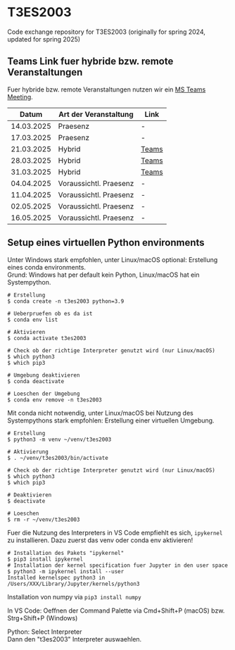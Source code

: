 # T3ES2003
Code exchange repository for T3ES2003 (originally for spring 2024, updated for spring 2025)

## Teams Link fuer hybride bzw. remote Veranstaltungen

Fuer hybride bzw. remote Veranstaltungen nutzen wir ein
[MS Teams Meeting](https://teams.microsoft.com/l/meetup-join/19%3ameeting_Y2MxZDIyOTUtZjE2OC00NThkLTg4OGQtYzgxYWE4NGM0NDll%40thread.v2/0?context=%7b%22Tid%22%3a%22e932d96a-c5aa-4f37-a68f-3722071530aa%22%2c%22Oid%22%3a%2242d940c9-f005-4b58-9cd2-a24029b7ab6b%22%7d).

| Datum      | Art der Veranstaltung | Link |
|------------|-----------------------|------|
| 14.03.2025 | Praesenz              | -    |
| 17.03.2025 | Praesenz              | -    |
| 21.03.2025 | Hybrid                | [Teams](https://teams.microsoft.com/l/meetup-join/19%3ameeting_Y2MxZDIyOTUtZjE2OC00NThkLTg4OGQtYzgxYWE4NGM0NDll%40thread.v2/0?context=%7b%22Tid%22%3a%22e932d96a-c5aa-4f37-a68f-3722071530aa%22%2c%22Oid%22%3a%2242d940c9-f005-4b58-9cd2-a24029b7ab6b%22%7d)     |
| 28.03.2025 | Hybrid                | [Teams](https://teams.microsoft.com/l/meetup-join/19%3ameeting_Y2MxZDIyOTUtZjE2OC00NThkLTg4OGQtYzgxYWE4NGM0NDll%40thread.v2/0?context=%7b%22Tid%22%3a%22e932d96a-c5aa-4f37-a68f-3722071530aa%22%2c%22Oid%22%3a%2242d940c9-f005-4b58-9cd2-a24029b7ab6b%22%7d)    |
| 31.03.2025 | Hybrid                   | [Teams](https://teams.microsoft.com/l/meetup-join/19%3ameeting_Y2MxZDIyOTUtZjE2OC00NThkLTg4OGQtYzgxYWE4NGM0NDll%40thread.v2/0?context=%7b%22Tid%22%3a%22e932d96a-c5aa-4f37-a68f-3722071530aa%22%2c%22Oid%22%3a%2242d940c9-f005-4b58-9cd2-a24029b7ab6b%22%7d)    |
| 04.04.2025 | Voraussichtl. Praesenz   | -    |
| 11.04.2025 | Voraussichtl. Praesenz   | -    |
| 02.05.2025 | Voraussichtl. Praesenz   | -    |
| 16.05.2025 | Voraussichtl. Praesenz   | -    |


## Setup eines virtuellen Python environments

Unter Windows stark empfohlen, unter Linux/macOS optional:
Erstellung eines conda environments.<br/>
Grund: Windows hat per default kein Python, Linux/macOS hat ein Systempython.<br />

```
# Erstellung
$ conda create -n t3es2003 python=3.9

# Ueberpruefen ob es da ist
$ conda env list

# Aktivieren
$ conda activate t3es2003

# Check ob der richtige Interpreter genutzt wird (nur Linux/macOS)
$ which python3
$ which pip3

# Umgebung deaktivieren
$ conda deactivate

# Loeschen der Umgebung
$ conda env remove -n t3es2003
```

Mit conda nicht notwendig, unter Linux/macOS bei Nutzung des Systempythons stark empfohlen:
Erstellung einer virtuellen Umgebung.
```
# Erstellung
$ python3 -m venv ~/venv/t3es2003

# Aktivierung
$ . ~/venv/t3es2003/bin/activate

# Check ob der richtige Interpreter genutzt wird (nur Linux/macOS)
$ which python3
$ which pip3

# Deaktivieren
$ deactivate

# Loeschen
$ rm -r ~/venv/t3es2003
```

Fuer die Nutzung des Interpreters in VS Code empfiehlt es sich, `ipykernel` zu installieren.
Dazu zuerst das venv oder conda env aktivieren!

```
# Installation des Pakets "ipykernel"
$ pip3 install ipykernel
# Installation der kernel specification fuer Jupyter in den user space
$ python3 -m ipykernel install --user
Installed kernelspec python3 in /Users/XXX/Library/Jupyter/kernels/python3
```

Installation von numpy via `pip3 install numpy`

In VS Code: Oeffnen der Command Palette via
Cmd+Shift+P (macOS) bzw. Strg+Shift+P (Windows)

Python: Select Interpreter<br />
Dann den "t3es2003" Interpreter auswaehlen.
